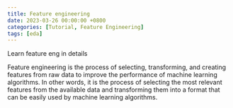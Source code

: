 ```yaml
---
title: Feature engineering 
date: 2023-03-26 00:00:00 +0800
categories: [Tutorial, Feature Engineering]
tags: [eda]
---
```



Learn feature eng in details

Feature engineering is the process of selecting, transforming, and creating features from raw data to improve the performance of machine learning algorithms. In other words, it is the process of selecting the most relevant features from the available data and transforming them into a format that can be easily used by machine learning algorithms.
